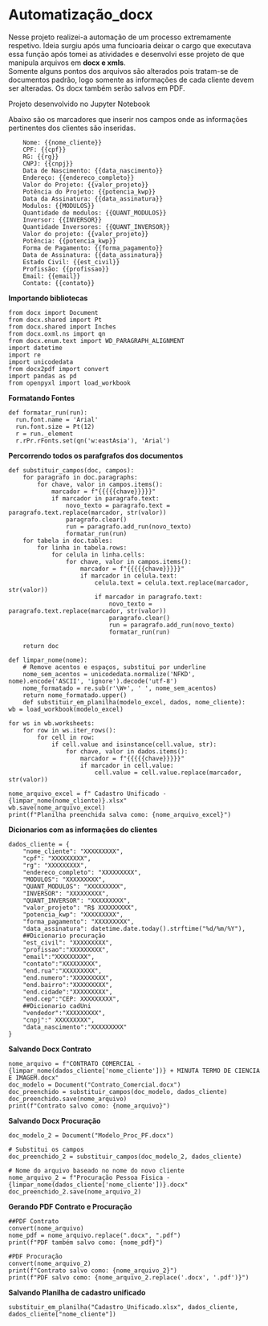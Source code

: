 # Automatização_docx
Nesse projeto realizei-a  automação de um processo extremamente respetivo. Ideia surgiu após uma funcioaria deixar o cargo que executava essa função
após tomei as atividades e desenvolvi esse projeto de que manipula arquivos em **docx e xmls**. <br>
Somente alguns pontos dos arquivos são alterados pois tratam-se de documentos padrão, logo somente as informações de cada cliente devem ser alteradas.
Os docx também serão salvos em PDF.

Projeto desenvolvido no Jupyter Notebook

Abaixo são os marcadores que inserir nos campos onde as informações pertinentes dos clientes são inseridas.

        Nome: {{nome_cliente}}
        CPF: {{cpf}}
        RG: {{rg}}
        CNPJ: {{cnpj}}
        Data de Nascimento: {{data_nascimento}}
        Endereço: {{endereco_completo}}
        Valor do Projeto: {{valor_projeto}}
        Potência do Projeto: {{potencia_kwp}}
        Data da Assinatura: {{data_assinatura}}
        Modulos: {{MODULOS}}    
        Quantidade de modulos: {{QUANT_MODULOS}}
        Inversor: {{INVERSOR}}  
        Quantidade Inversores: {{QUANT_INVERSOR}}
        Valor do projeto: {{valor_projeto}}
        Potência: {{potencia_kwp}}
        Forma de Pagamento: {{forma_pagamento}}
        Data de Assinatura: {{data_assinatura}}
        Estado Civil: {{est_civil}}  
        Profissão: {{profissao}}
        Email: {{email}}
        Contato: {{contato}}

**Importando bibliotecas** 

    from docx import Document 
    from docx.shared import Pt 
    from docx.shared import Inches 
    from docx.oxml.ns import qn 
    from docx.enum.text import WD_PARAGRAPH_ALIGNMENT 
    import datetime 
    import re 
    import unicodedata 
    from docx2pdf import convert 
    import pandas as pd 
    from openpyxl import load_workbook 

**Formatando Fontes**

    def formatar_run(run):
      run.font.name = 'Arial'
      run.font.size = Pt(12)
      r = run._element
      r.rPr.rFonts.set(qn('w:eastAsia'), 'Arial')


**Percorrendo todos os parafgrafos dos documentos**

    def substituir_campos(doc, campos):
        for paragrafo in doc.paragraphs:
            for chave, valor in campos.items():
                marcador = f"{{{{{chave}}}}}"
                if marcador in paragrafo.text:
                    novo_texto = paragrafo.text = paragrafo.text.replace(marcador, str(valor))
                    paragrafo.clear()
                    run = paragrafo.add_run(novo_texto)
                    formatar_run(run)
        for tabela in doc.tables:
            for linha in tabela.rows:
                for celula in linha.cells:
                    for chave, valor in campos.items():
                        marcador = f"{{{{{chave}}}}}"
                        if marcador in celula.text:
                            celula.text = celula.text.replace(marcador, str(valor))
                            if marcador in paragrafo.text:
                                novo_texto = paragrafo.text.replace(marcador, str(valor))
                                paragrafo.clear()
                                run = paragrafo.add_run(novo_texto)
                                formatar_run(run)
    
        return doc
    
    def limpar_nome(nome):
        # Remove acentos e espaços, substitui por underline
        nome_sem_acentos = unicodedata.normalize('NFKD', nome).encode('ASCII', 'ignore').decode('utf-8')
        nome_formatado = re.sub(r'\W+', ' ', nome_sem_acentos)
        return nome_formatado.upper()
        def substituir_em_planilha(modelo_excel, dados, nome_cliente):
    wb = load_workbook(modelo_excel)
    
    for ws in wb.worksheets:
        for row in ws.iter_rows():
            for cell in row:
                if cell.value and isinstance(cell.value, str):
                    for chave, valor in dados.items():
                        marcador = f"{{{{{chave}}}}}"
                        if marcador in cell.value:
                            cell.value = cell.value.replace(marcador, str(valor))
    
    nome_arquivo_excel = f" Cadastro Unificado - {limpar_nome(nome_cliente)}.xlsx"
    wb.save(nome_arquivo_excel)
    print(f"Planilha preenchida salva como: {nome_arquivo_excel}")

  **Dicionarios com as informações do clientes**

    dados_cliente = {
        "nome_cliente": "XXXXXXXXX",
        "cpf": "XXXXXXXXX",
        "rg": "XXXXXXXXX",
        "endereco_completo": "XXXXXXXXX",
        "MODULOS": "XXXXXXXXX",
        "QUANT_MODULOS": "XXXXXXXXX",
        "INVERSOR": "XXXXXXXXX",
        "QUANT_INVERSOR": "XXXXXXXXX",
        "valor_projeto": "R$ XXXXXXXXX",
        "potencia_kwp": "XXXXXXXXX",
        "forma_pagamento": "XXXXXXXXX",
        "data_assinatura": datetime.date.today().strftime("%d/%m/%Y"),
        ##Dicionario procuração
        "est_civil": "XXXXXXXXX",
        "profissao":"XXXXXXXXX",
        "email":"XXXXXXXXX",
        "contato":"XXXXXXXXX",
        "end.rua":"XXXXXXXXX",
        "end.numero":"XXXXXXXXX",
        "end.bairro":"XXXXXXXXX",
        "end.cidade":"XXXXXXXXX",
        "end.cep":"CEP: XXXXXXXXX",
        ##Dicionario cadUni
        "vendedor":"XXXXXXXXX",
        "cnpj":" XXXXXXXXX",
        "data_nascimento":"XXXXXXXXX"
    }

**Salvando Docx Contrato**

    nome_arquivo = f"CONTRATO COMERCIAL - {limpar_nome(dados_cliente['nome_cliente'])} + MINUTA TERMO DE CIENCIA E IMAGEM.docx"
    doc_modelo = Document("Contrato_Comercial.docx")
    doc_preenchido = substituir_campos(doc_modelo, dados_cliente)
    doc_preenchido.save(nome_arquivo)
    print(f"Contrato salvo como: {nome_arquivo}")

**Salvando Docx Procuração**

    doc_modelo_2 = Document("Modelo_Proc_PF.docx")

    # Substitui os campos
    doc_preenchido_2 = substituir_campos(doc_modelo_2, dados_cliente)

    # Nome do arquivo baseado no nome do novo cliente
    nome_arquivo_2 = f"Procuração Pessoa Fisica - {limpar_nome(dados_cliente['nome_cliente'])}.docx"
    doc_preenchido_2.save(nome_arquivo_2)

**Gerando PDF Contrato e Procuração**

    ##PDF Contrato
    convert(nome_arquivo)
    nome_pdf = nome_arquivo.replace(".docx", ".pdf")
    print(f"PDF também salvo como: {nome_pdf}")

    #PDF Procuração
    convert(nome_arquivo_2)
    print(f"Contrato salvo como: {nome_arquivo_2}")
    print(f"PDF salvo como: {nome_arquivo_2.replace('.docx', '.pdf')}")

**Salvando Planilha de cadastro unificado**
    
    substituir_em_planilha("Cadastro_Unificado.xlsx", dados_cliente, dados_cliente["nome_cliente"])    
